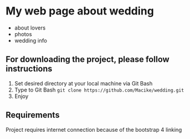 # My web page about wedding

- about lovers
- photos
- wedding info

## For downloading the project, please follow instructions

1. Set desired directory at your local machine via Git Bash
1. Type to Git Bash  `git clone https://github.com/Macike/wedding.git`
1. Enjoy

## Requirements

Project requires internet connection because of the bootstrap 4 linking
